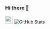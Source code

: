 ### Hi there 👋

<!--
**yohemm/yohemm** is a ✨ _special_ ✨ repository because its `README.md` (this file) appears on your GitHub profile.

Here are some ideas to get you started:

- 🔭 I’m currently working on platform web to make the code more accessible.
- 🌱 I’m currently learning NodeJs during my personnal time and learn in computer science University of Montpellier.
- 
- 👯 I’m looking to collaborate on ...
- 🤔 I’m looking for help with ...
- 💬 Ask me about ...
- 📫 How to reach me: ...
- 😄 Pronouns: ...
- ⚡ Fun fact: ...
-->
[<img width="25px" src="https://cdn.jsdelivr.net/gh/devicons/devicon/icons/nodejs/nodejs-original.svg" />](test)
![GitHub Stats](https://github-readme-stats.vercel.app/api?username=yohemm&show_icons=true&count_private=true&theme=vision-friendly-dark)
<!--START_SECTION:activity-->
<!--END_SECTION:activity-->
